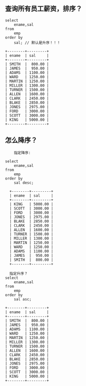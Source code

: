 ## 查询所有员工薪资，排序？
	select 
		ename,sal
	from
		emp
	order by
		sal; // 默认是升序！！！

	+--------+---------+
	| ename  | sal     |
	+--------+---------+
	| SMITH  |  800.00 |
	| JAMES  |  950.00 |
	| ADAMS  | 1100.00 |
	| WARD   | 1250.00 |
	| MARTIN | 1250.00 |
	| MILLER | 1300.00 |
	| TURNER | 1500.00 |
	| ALLEN  | 1600.00 |
	| CLARK  | 2450.00 |
	| BLAKE  | 2850.00 |
	| JONES  | 2975.00 |
	| FORD   | 3000.00 |
	| SCOTT  | 3000.00 |
	| KING   | 5000.00 |
	+--------+---------+

## 怎么降序？
        指定降序:
        
	select 
		ename,sal
	from
		emp
	order by
		sal desc;

      +--------+---------+
      | ename  | sal     |
      +--------+---------+
      | KING   | 5000.00 |
      | SCOTT  | 3000.00 |
      | FORD   | 3000.00 |
      | JONES  | 2975.00 |
      | BLAKE  | 2850.00 |
      | CLARK  | 2450.00 |
      | ALLEN  | 1600.00 |
      | TURNER | 1500.00 |
      | MILLER | 1300.00 |
      | MARTIN | 1250.00 |
      | WARD   | 1250.00 |
      | ADAMS  | 1100.00 |
      | JAMES  |  950.00 |
      | SMITH  |  800.00 |
      +--------+---------+

      指定升序？
	select 
		ename,sal
	from
		emp
	order by
		sal asc;

    +--------+---------+
    | ename  | sal     |
    +--------+---------+
    | SMITH  |  800.00 |
    | JAMES  |  950.00 |
    | ADAMS  | 1100.00 |
    | WARD   | 1250.00 |
    | MARTIN | 1250.00 |
    | MILLER | 1300.00 |
    | TURNER | 1500.00 |
    | ALLEN  | 1600.00 |
    | CLARK  | 2450.00 |
    | BLAKE  | 2850.00 |
    | JONES  | 2975.00 |
    | FORD   | 3000.00 |
    | SCOTT  | 3000.00 |
    | KING   | 5000.00 |
    +--------+---------+
